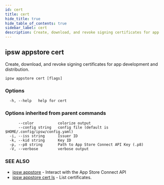 ```yaml
---
id: cert
title: cert
hide_title: true
hide_table_of_contents: true
sidebar_label: cert
description: Create, download, and revoke signing certificates for app development and distribution.
---
```

## ipsw appstore cert

Create, download, and revoke signing certificates for app development and distribution.

```
ipsw appstore cert [flags]
```

### Options

```
  -h, --help   help for cert
```

### Options inherited from parent commands

```
      --color           colorize output
      --config string   config file (default is $HOME/.config/ipsw/config.yaml)
  -i, --iss string      Issuer ID
  -k, --kid string      Key ID
  -p, --p8 string       Path to App Store Connect API Key (.p8)
  -V, --verbose         verbose output
```

### SEE ALSO

* [ipsw appstore](/docs/cli/ipsw/appstore)	 - Interact with the App Store Connect API
* [ipsw appstore cert ls](/docs/cli/ipsw/appstore/cert/ls)	 - List certificates.

